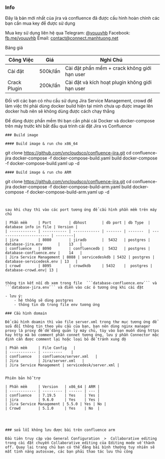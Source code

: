 ### Info

Đây là bản mới nhất của jira và confluence đã được cấu hình hoàn chỉnh các bạn cần mua key để được sử dụng

Mua key sử dụng  liên hệ qua 
Telegram: [@vouuvhb](https://t.me/vouuvhb)
Facebook: [fb.me/vouuvhb](https://fb.me/vouuvhb)
Email: contact@connect.manhtuong.net

Bảng giá

| Công Việc     | Giá        | Nghi Chú |
| ------------  | ----------- | ------- |
| Cài đặt       |    500k/lần  | Cài đặt phần mềm + crack không giới hạn user |
| Crack Plugin  | 200k/lần     | Cài đặt và kích hoạt plugin không giới hạn user |



Đối với các bạn có nhu cầu sử dụng Jira Service Management, crowd để làm việc thì phải dùng docker build hiện tại mình chưa up được image lên docker hub nên sẽ không dùng được cách chạy thẳng

Để dùng được phần mềm thì bạn cần phải cài Docker và docker-compose trên máy trước khi bắt đầu quá trình cài đặt Jira vs Confluence

``` 
### Build image

#### Build image & run cho x86_64

```
git clone https://github.com/vncloudsco/confluence-jira.git
cd confluence-jira
docker-compose -f docker-compose-build.yaml build
docker-compose -f docker-compose-build.yaml up -d
``` 
#### Build image & run cho ARM

```
git clone https://github.com/vncloudsco/confluence-jira.git
cd confluence-jira
docker-compose -f docker-compose-build-arm.yaml build
docker-compose -f docker-compose-build-arm.yaml up -d 
``` 


sau khi chạy thì vào các port tương ứng để cấu hình phần mềm trên máy chủ

| Phần mềm     | Port        | dbhost       | db port | db Type  |   database info in file | Version |
| ------------ | ----------- | ------------ | ------- | -------  | ----------------------- | --------|
| jira         | 8080        | jiradb       |  5432   | postgres | database-jira.env       |    13   |
| confluence   | 8090        | confluencedb |  5432   | postgres | database-confluence.env |    14   |
| Jira Service Management | 8088 | servicedeskdb | 5432 | postgres | database-servicedesk.env | 13   |
| crowd        | 8095        | crowdkdb     | 5432    |  postgres | database-crowd.env| 13 |


thông tin kết nối db xem trong file  ```database-confluence.env``` và ```database-jira.env``` và điền vào các ô tương ứng khi cài đặt

- lưu ý: 
    - hệ thống sẽ dùng postgres
    - thông tin db trong file env tương ứng

### Cầu hình domain 

Để cấu hình doamin thì vào file server.xml trong thư mục tương ứng để sửa đổi thông tin theo yêu cầu của bạn, bạn nên dùng nginx manager proxy là proxy để dễ dàng quản lý máy chủ, tùy vào bạn muốn dùng https hay http mà bỏ comment phần connet tương ứng, lưu ý phần Connector mặc định cần được comment lại hoặc loại bỏ để tránh xung độ

| Phần mềm     | File Config   |
| ------------ | ---------    |
| confluence   | confluence/server.xml   |
| Jira         | Jira/server.xml   |
| Jira Service Management | servicedesk/server.xml |


Phiên bản hỗ trợ

| Phần mềm     | Version   | x86_64 | ARM |
| ------------ | --------- | ------ | --- |
| confluence   | 7.19.5    | Yes    | Yes |
| jira         | 9.6.0     | Yes    | Yes |
| Jira Service Management | 5.5.0 | Yes | No |
| Crowd        | 5.1.0     | Yes    | No  | 




### sửa lỗi không lưu được bài trên confluence arm

Đầu tiên truy cập vào General Configuration  >  Collaborative editing trong cài đặt chuyển Collaborative editing của Editing mode về thành off. Quay lại trang chủ bạn có thể đăng bài bình thường tuy nhiên sẽ mất tính năng autosvae, các bạn phải thao tác lưu thủ công